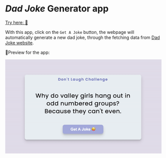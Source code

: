 # **_Dad Joke_** Generator app

[Try here: 🔗](https://fanpeng-l.github.io/js-dad-joke-app/)

With this app, click on the `Get A Joke` button, the webpage will automatically generate a new dad joke, through the fetching data from [Dad Joke website](https://icanhazdadjoke.com/).

👀Preview for the app:

<img src="preview.gif" width="500" alt="preview">
